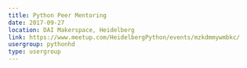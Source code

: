 ```yaml
---
title: Python Peer Mentoring
date: 2017-09-27
location: DAI Makerspace, Heidelberg
link: https://www.meetup.com/HeidelbergPython/events/mzkdmmywmbkc/
usergroup: pythonhd
type: usergroup
---
```

